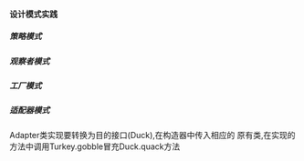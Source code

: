 #### 设计模式实践

##### 策略模式





##### 观察者模式





##### 工厂模式




##### 适配器模式
Adapter类实现要转换为目的接口(Duck),在构造器中传入相应的
原有类,在实现的方法中调用Turkey.gobble冒充Duck.quack方法


